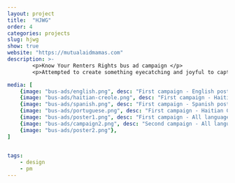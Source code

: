 ```yaml
---
layout: project
title:  "HJWG"
order: 4
categories: projects
slug: hjwg
show: true
website: "https://mutualaidmamas.com"
description: >-
        <p>Know Your Renters Rights bus ad campaign </p>
        <p>Attempted to create something eyecatching and joyful to capture riders' attention.</p>

media: [
    {image: "bus-ads/english.png", desc: "First campaign - English poster", class: "border"},
    {image: "bus-ads/haitian-creole.png", desc: "First campaign - Haitian Creole poster", class: "border"},
    {image: "bus-ads/spanish.png", desc: "First campaign - Spanish poster", class: "border"},
    {image: "bus-ads/portuguese.png", desc: "First campaign - Haitian Creole poster", class: "border"},
    {image: "bus-ads/poster1.png", desc: "First campaign - All languages", class: "border"},
    {image: "bus-ads/campaign2.png", desc: "Second campaign - All languages", class: "border"},
    {image: "bus-ads/poster2.png"},
]
    

tags: 
    - design
    - pm
---
```


